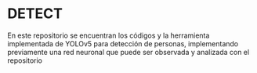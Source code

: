 # DETECT
En este repositorio se encuentran los códigos y la herramienta implementada de YOLOv5 para detección de personas, implementando previamente una red neuronal que puede ser observada y analizada con el repositorio 
